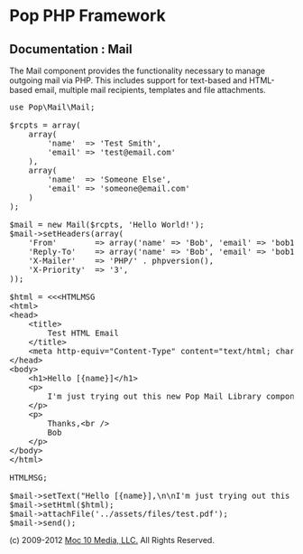 Pop PHP Framework
=================

Documentation : Mail
--------------------

The Mail component provides the functionality necessary to manage outgoing mail via PHP. This includes support for text-based and HTML-based email,  multiple mail recipients, templates and file attachments.

<pre>
use Pop\Mail\Mail;

$rcpts = array(
    array(
        'name'  => 'Test Smith',
        'email' => 'test@email.com'
    ),
    array(
        'name'  => 'Someone Else',
        'email' => 'someone@email.com'
    )
);

$mail = new Mail($rcpts, 'Hello World!');
$mail->setHeaders(array(
    'From'        => array('name' => 'Bob', 'email' => 'bob123@gmail.com'),
    'Reply-To'    => array('name' => 'Bob', 'email' => 'bob123@gmail.com'),
    'X-Mailer'    => 'PHP/' . phpversion(),
    'X-Priority'  => '3',
));

$html = &lt;&lt;&lt;HTMLMSG
&lt;html&gt;
&lt;head&gt;
    &lt;title&gt;
        Test HTML Email
    &lt;/title&gt;
    &lt;meta http-equiv="Content-Type" content="text/html; charset=utf-8" /&gt;
&lt;/head&gt;
&lt;body&gt;
    &lt;h1&gt;Hello [{name}]&lt;/h1&gt;
    &lt;p&gt;
        I'm just trying out this new Pop Mail Library component.
    &lt;/p&gt;
    &lt;p&gt;
        Thanks,&lt;br /&gt;
        Bob
    &lt;/p&gt;
&lt;/body&gt;
&lt;/html&gt;

HTMLMSG;

$mail->setText("Hello [{name}],\n\nI'm just trying out this new Pop Mail component.\n\nThanks,\nBob\n\n");
$mail->setHtml($html);
$mail->attachFile('../assets/files/test.pdf');
$mail->send();
</pre>

(c) 2009-2012 [Moc 10 Media, LLC.](http://www.moc10media.com) All Rights Reserved.
